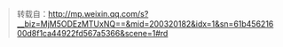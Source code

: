> 转载自：<http://mp.weixin.qq.com/s?__biz=MjM5ODEzMTUxNQ==&mid=200320182&idx=1&sn=61b45621600d8f1ca44922fd567a5366&scene=1#rd>

